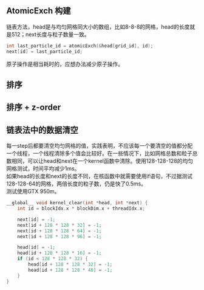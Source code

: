 ## AtomicExch 构建
链表方法，head是与均匀网格同大小的数组，比如8-8-8的网格，head的长度就是512；next长度与粒子数量一致。
```cpp
int last_particle_id = atomicExch(&head[grid_id], id);
next[id] = last_particle_id;
```  
原子操作是相当耗时的，应想办法减少原子操作。
## 排序
## 排序 + z-order
## 链表法中的数据清空
每一step后都要清空均匀网格的值，实践表明，不应该每一个要清空的值都分配一个线程，一个线程清除多个值会比较好。在一些情况下，比如网格总数和粒子总数相同，可以让head和next在一个kernel函数中清除。使用128-128-128的均匀网格测试，时间平均减少1ms。  
如果head的长度和next的长度不同，在核函数中就需要使用if语句，不过据测试128-128-64的网格，两倍长度的粒子数，仍是快了0.5ms。  
测试使用GTX 950m。  
```cpp
__global__ void kernel_clear(int *head, int *next) {
	int id = blockIdx.x * blockDim.x + threadIdx.x;

	next[id] = -1;
	next[id + 128 * 128 * 32] = -1;
	next[id + 128 * 128 * 64] = -1;
	next[id + 128 * 128 * 96] = -1;

	head[id] = -1;
	head[id + 128 * 128 * 16] = -1;
	if (id < 128 * 128 * 32) {
		head[id + 128 * 128 * 32] = -1;
		head[id + 128 * 128 * 48] = -1;
	}
}
```